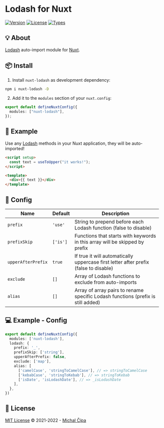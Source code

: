  <h1>Lodash for Nuxt</h1>
 
<p>
  <a href="https://www.npmjs.com/package/nuxt-lodash"><img src="https://badgen.net/npm/v/nuxt-lodash" alt="Version"></a>
  <a href="https://www.npmjs.com/package/nuxt-lodash"><img src="https://badgen.net/npm/license/nuxt-lodash" alt="License"></a>
  <a href="https://www.npmjs.com/package/nuxt-lodash"><img src="https://badgen.net/npm/types/nuxt-lodash" alt="Types"></a>
</p>
   
## 💡 About

[Lodash](https://lodash.com) auto-import module for [Nuxt](https://nuxtjs.org).

## 📦 Install

1. Install `nuxt-lodash` as development dependency:

```bash
npm i nuxt-lodash -D
```

2. Add it to the `modules` section of your `nuxt.config`:

```ts
export default defineNuxtConfig({
  modules: ["nuxt-lodash"],
});
```

## 🚀 Example

Use any [Lodash](https://lodash.com) methods in your Nuxt application, they will be auto-imported!

```html
<script setup>
  const text = useToUpper("it works!");
</script>

<template>
  <div>{{ text }}</div>
</template>
```

## 🔨 Config

| Name               | Default  | Description                                                                          |
| ------------------ | -------- | ------------------------------------------------------------------------------------ |
| `prefix`           | `'use'`  | String to prepend before each Lodash function (false to disable)                     |
| `prefixSkip`       | `['is']` | Functions that starts with keywords in this array will be skipped by prefix          |
| `upperAfterPrefix` | `true`   | If true it will automatically uppercase first letter after prefix (false to disable) |
| `exclude`          | `[]`     | Array of Lodash functions to exclude from auto-imports                               |
| `alias`            | `[]`     | Array of array pairs to rename specific Lodash functions (prefix is still added)     |

## 💻 Example - Config

```ts
export default defineNuxtConfig({
  modules: ['nuxt-lodash'],
  lodash: {
    prefix: '_',
    prefixSkip: ['string'],
    upperAfterPrefix: false,
    exclude: ['map'],
    alias: [
      ['camelCase', 'stringToCamelCase'], // => stringToCamelCase
      ['kebabCase', 'stringToKebab'], // => stringToKebab
      ['isDate', 'isLodashDate'], // => _isLodashDate
    ],
  },
})

```

## 📄 License

[MIT License](https://github.com/cipami/nuxt-lodash/blob/master/LICENSE) © 2021-2022 - [Michal Čípa](https://github.com/cipami)
